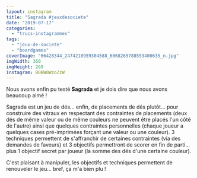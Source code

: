 ```yaml
---
layout: instagram
title: "Sagrada #jeuxdesociete"
date: "2019-07-17"
categories: 
  - "trucs-instagrammes"
tags: 
  - "jeux-de-societe"
  - "boardgames"
coverImage: "66428344_2474210959304588_6068265788559400635_n.jpg"
imgWidth: 360
imgHeight: 269
instagram: B0BW0WzoZzW
---
```


Nous avons enfin pu testé **Sagrada** et je dois dire que nous avons beaucoup aimé !

Sagrada est un jeu de dés... enfin, de placements de dés plutôt... pour construire des vitraux en respectant des contraintes de placements (deux dés de même valeur ou de même couleurs ne peuvent être placés l'un côté de l'autre) ainsi que quelques contraintes personnelles (chaque joueur a quelques cases pré-imprimées forçant une valeur ou une couleur). 3 techniques permettent de s'affranchir de certaines contraintes (via des demandes de faveurs) et 3 objectifs permettront de scorer en fin de parti... plus 1 objectif secret par joueur (la somme des dés d'une certaine couleur).

C'est plaisant à manipuler, les objectifs et techniques permettent de renouveler le jeu... bref, ça m'a bien plu !
